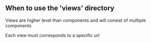 ## When to use the 'views' directory
Views are higher level than components and will consist of multiple components

Each view must corresponds to a specific url

